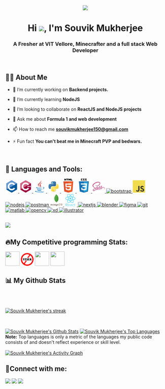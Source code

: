 <p align="center"> 
<a href="#"><img align="center" width="400px" height="auto" src="https://raw.githubusercontent.com/souvikmukherjee150/VisheshBansal/main/assets/code.gif"/></a>
</p>
 
<h1 align="center">Hi <img src="https://raw.githubusercontent.com/MartinHeinz/MartinHeinz/master/wave.gif" width="30px">, I'm Souvik Mukherjee</h1>
<h3 align="center">A Fresher at VIT Vellore, Minecrafter and a full stack Web Developer</h3>

<br>

## 🙋‍♂️ About Me

- 🔭 I’m currently working on **Backend projects.**

- 🌱 I’m currently learning **NodeJS**

- 👯 I’m looking to collaborate on **ReactJS and NodeJS projects**

- 💬 Ask me about **Formula 1 and web development**

- 📫 How to reach me **souvikmukherjee150@gmail.com**

- ⚡ Fun fact **You can't beat me in Minecraft PVP and bedwars.**
<br>

## 🚀 Languages and Tools:
<p align="left"> 


<a href="https://www.cprogramming.com/" target="_blank" rel="noreferrer"> <img src="https://raw.githubusercontent.com/devicons/devicon/master/icons/c/c-original.svg" alt="c" width="40" height="40"/> </a><a href="https://www.w3schools.com/cpp/" target="_blank" rel="noreferrer"> <img src="https://raw.githubusercontent.com/devicons/devicon/master/icons/cplusplus/cplusplus-original.svg" alt="cplusplus" width="40" height="40"/> </a>
<a href="https://www.java.com" target="_blank" rel="noreferrer"> <img src="https://raw.githubusercontent.com/devicons/devicon/master/icons/java/java-original.svg" alt="java" width="40" height="40"/> </a> 
<a href="https://www.python.org" target="_blank" rel="noreferrer"> <img src="https://raw.githubusercontent.com/devicons/devicon/master/icons/python/python-original.svg" alt="python" width="40" height="40"/> </a>
<a href="https://www.w3.org/html/" target="_blank" rel="noreferrer"> <img src="https://raw.githubusercontent.com/devicons/devicon/master/icons/html5/html5-original-wordmark.svg" alt="html5" width="45" height="45"/> </a> 
<a href="https://www.w3schools.com/css/" target="_blank" rel="noreferrer"> <img src="https://raw.githubusercontent.com/devicons/devicon/master/icons/css3/css3-original-wordmark.svg" alt="css3" width="45" height="45"/> </a>
<a href="https://sass-lang.com" target="_blank" rel="noreferrer"> <img src="https://raw.githubusercontent.com/devicons/devicon/master/icons/sass/sass-original.svg" alt="sass" width="40" height="40"/> </a> 
<a href="https://getbootstrap.com" target="_blank" rel="noreferrer"> <img src="https://upload.wikimedia.org/wikipedia/commons/thumb/b/b2/Bootstrap_logo.svg/1280px-Bootstrap_logo.svg.png" alt="bootstrap" width="40" height="38"/> </a>
<a href="https://developer.mozilla.org/en-US/docs/Web/JavaScript" target="_blank" rel="noreferrer"> <img src="https://raw.githubusercontent.com/devicons/devicon/master/icons/javascript/javascript-original.svg" alt="javascript" width="40" height="40"/> </a> 
<a href="https://nodejs.org" target="_blank" rel="noreferrer"> <img src="https://www.pngfind.com/pngs/m/683-6833893_node-js-logo-png-transparent-png.png" alt="nodejs" width="45" height="40"/> </a>
<a href="https://postman.com" target="_blank" rel="noreferrer"> <img src="https://www.vectorlogo.zone/logos/getpostman/getpostman-icon.svg" alt="postman" width="40" height="40"/> </a>
<a href="https://www.mongodb.com/" target="_blank" rel="noreferrer"> <img src="https://raw.githubusercontent.com/devicons/devicon/master/icons/mongodb/mongodb-original-wordmark.svg" alt="mongodb" width="40" height="40"/> </a> 
<a href="https://reactjs.org/" target="_blank" rel="noreferrer"> <img src="https://raw.githubusercontent.com/devicons/devicon/master/icons/react/react-original-wordmark.svg" alt="react" width="40" height="40"/> </a>
<a href="https://nextjs.org/" target="_blank" rel="noreferrer"> <img src="https://icedevera.com/images/skills/frontEnd/next.png" alt="nextjs" width="40" height="40"/> </a> 
<a href="https://www.blender.org/" target="_blank" rel="noreferrer"> <img src="https://download.blender.org/branding/community/blender_community_badge_white.svg" alt="blender" width="40" height="40"/> </a> 
<a href="https://www.figma.com/" target="_blank" rel="noreferrer"> <img src="https://www.vectorlogo.zone/logos/figma/figma-icon.svg" alt="figma" width="40" height="40"/> </a> 
<a href="https://git-scm.com/" target="_blank" rel="noreferrer"> <img src="https://www.vectorlogo.zone/logos/git-scm/git-scm-icon.svg" alt="git" width="40" height="40"/> </a> 
<a href="https://www.mathworks.com/" target="_blank" rel="noreferrer"> <img src="https://upload.wikimedia.org/wikipedia/commons/2/21/Matlab_Logo.png" alt="matlab" width="40" height="40"/> </a> 
<a href="https://opencv.org/" target="_blank" rel="noreferrer"> <img src="https://www.vectorlogo.zone/logos/opencv/opencv-icon.svg" alt="opencv" width="40" height="40"/> </a> 
<a href="https://www.adobe.com/products/xd.html" target="_blank" rel="noreferrer"> <img src="https://cdn.worldvectorlogo.com/logos/adobe-xd.svg" alt="xd" width="40" height="40"/> </a>
<a href="https://www.adobe.com/in/products/illustrator.html" target="_blank" rel="noreferrer"> <img src="https://www.vectorlogo.zone/logos/adobe_illustrator/adobe_illustrator-icon.svg" alt="illustrator" width="40" height="40"/> </a> 
</p>

<br>
<img src="https://github-readme-stats.vercel.app/api?username=souvikmukherjee150&&show_icons=true&title_color=ffffff&icon_color=bb2acf&text_color=daf7dc&bg_color=151515">


## 🔥My Competitive programming Stats:
<p align="left">
 
<a href = "https://www.hackerrank.com/souvik_m"><img src="https://upload.wikimedia.org/wikipedia/commons/thumb/4/40/HackerRank_Icon-1000px.png/240px-HackerRank_Icon-1000px.png" width="45" height="45" /></a>
<a href = "https://www.stopstalk.com/user/profile/souvik_m"><img src="https://raw.githubusercontent.com/AbhJ/abhj/master/image/s.png" width="40" height="40"/></a>
<a href = "https://www.codechef.com/users/souvik_m"><img src="https://static.uacdn.net/thumbnail/external-app-icons/ce4fd2180646452aa0b03c3ffa3ef8e2.png" width="45" height="45"/></a>
<a href = "https://leetcode.com/souvikmukherjee150/"><img src="https://leetcode.com/static/images/LeetCode_logo_rvs.png" width="45" height="45"/></a>
</p>

## 📊 My Github Stats

<br>

<br>
<p align="left">
    <a href="https://github.com/souvik150/github-readme-streak-stats">
        <img title="🔥 Get streak stats for your profile at git.io/streak-stats" alt="Souvik Mukherjee's streak" src="https://github-readme-streak-stats.herokuapp.com/?user=souvik150&theme=black-ice&hide_border=true&stroke=0000&background=060A0CD0"/>
    </a>
</p>
<br>

  <br/>
    <a href="https://github.com/souvik150/github-readme-stats"><img alt="Souvik Mukherjee's Github Stats" src="https://github-readme-stats.vercel.app/api?username=souvik150&show_icons=true&count_private=true&theme=react&hide_border=true&bg_color=0D1117"/></a>
  <a href="https://github.com/souvik150/github-readme-stats"><img alt="Souvik Mukherjee's Top Languages" src="https://github-readme-stats.vercel.app/api/top-langs/?username=souvik150&langs_count=8&count_private=true&layout=compact&theme=react&hide_border=true&bg_color=0D1117" /></a>
  <br/>
  <b>Note:</b> Top languages is only a metric of the languages my public code consists of and doesn't reflect experience or skill level.


<br/>

<br>
<a href="https://github.com/souvik150/github-readme-activity-graph"><img alt="Souvik Mukherjee's Activity Graph" src="https://activity-graph.herokuapp.com/graph?username=souvik150&bg_color=0D1117&color=5BCDEC&line=5BCDEC&point=FFFFFF&hide_border=true" /></a>

<br/>

## 🤝Connect with me:
<p align="left">

<a href = "https://www.linkedin.com/in/souvik-mukherjee-355943123/"><img src="https://img.icons8.com/fluent/48/000000/linkedin.png"/></a>
<a href = "https://twitter.com/souvik150/"><img src="https://img.icons8.com/fluent/48/000000/twitter.png"/></a>
<a href = "https://www.instagram.com/souvikmukherjee_150/"><img src="https://img.icons8.com/fluent/48/000000/instagram-new.png"/></a>
  
</p>



